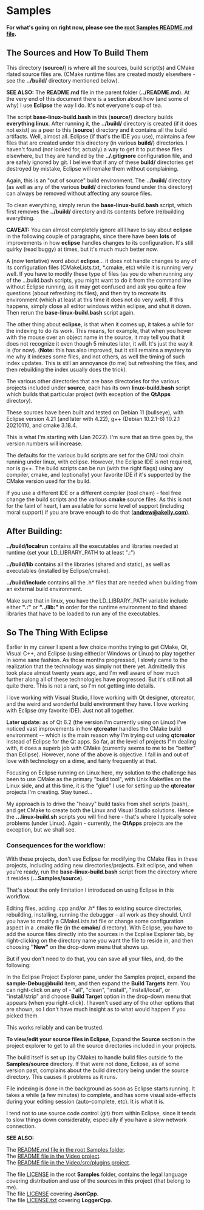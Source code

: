 
# Samples
    
**For what's going on right now, please see the [root Samples README.md file](../README.md).**     
     
## The Sources and How To Build Them

This directory (**source/**) is where all the sources, build script(s) and CMake rlated source files are. (CMake runtime files are created mostly elsewhere - see the **../build/** directory mentioned below).

**SEE ALSO:** The **README.md** file in the parent folder (**../README.md**).  At the very end of this document there
is a section about how (and some of why) I use **Eclipse** the way I do.  It's not everyone's cup of tea.  

The script **base-linux-build.bash** in this (**source/**) directory builds **everything linux**. 
After running it, the **../build/** directory is created (if it does not exist) as a peer to this (**source**)
directory and it contains all the build artifacts.  Well, almost all.  Eclipse (if that's the IDE you use), 
maintains a few files that are created under this directory (in various **build/**)
directories.  I haven't found (nor looked for, actualy) a way to get it to put these files elsewhere, but 
they are handled by the **../.gitignore** configuration file, and are safely ignored by git.  I believe that if
any of these **build/** directories get destroyed by mistake, Eclipse will remake them without complaining.

Again, this is an "out of source" build environment.  The **../build/** directory (as well as any of the 
various **build/** directories found under this directory) can always be removed 
without affecting any source files.  

To clean everything, simply rerun the **base-linux-build.bash** script, which first removes the **../build/** 
directory and its contents before (re)building everything.  

**CAVEAT:**  You can almost completely ignore all I have to say about **eclipse** in the following couple of paragraphs, 
since there have been **lots** of improvements in how **eclipse** handles changes to its configuration.  It's still quirky (read buggy) 
at times, but it's much much better now.      
     
A (now tentative) word about **eclipse**... it does not handle changes to any of its configuration files (CMakeLists.txt, 
\*.cmake, etc) while it is running very well.  If you have to modify these type of files 
(as you do when running any of the ...build.bash scripts, you might want to do it from the command line without Eclipse running,
as it may get confused and ask you quite a few questions (about refreshing its files), and then try to recreate
its environment (which at least at this time it does not do very well). If this happens, simply close all editor windows
within eclipse, and shut it down.  Then rerun the **base-linux-build.bash** script again.    
     
The other thing about **eclipse**, is that when it comes up, it takes a while for the indexing to do its work.  This means, 
for example, that when you hover with the mouse over an object name in the source, it may tell you that it does not recognize it
even though 5 minutes later, it will.  It's just the way it is (for now).  (**Note:** this has also improved, but it still remains a 
mystery to me why it indexes some files, and not others, as well the timing of such index updates.  This is still an annoyance (to me) but refreshing the files, and then rebuilding the index usually does the trick).     
      
The various other directories that are base directories for the various projects included under **source**, each has its own **linux-build.bash** script which builds that particular project (with exception of the **QtApps** directory).  

These sources have been built and tested on Debian 11 (bullseye), with 
Eclipse version 4.21 (and later with 4.22),
g++ (Debian 10.2.1-6) 10.2.1 20210110, 
and cmake 3.18.4.

This is what I'm starting with (Jan 2022).  I'm sure that as time goes by, the version numbers will
increase. 

The defaults for the various build scripts are set for the GNU tool chain running under linux, with
eclipse.  However, the Eclipse IDE is not required, nor is g++. The build scripts can be run (with the 
right flags) using any compiler, cmake, and (optionally) your favorite IDE if it's supported 
by the CMake version used for the build. 

If you use a different IDE or a different compiler (tool chain) - feel free change the build scripts 
and the various **cmake** source files.  As this is not for the faint of heart, I am available for some level of support 
(including moral support) if you are brave enough to do that (**andrew@akelly.com**).


## After Building: ##

**../build/localrun** contains all the executables and libraries needed at runtime (set your LD_LIBRARY_PATH to at least ".:") 

**../build/lib** contains all the libraries (shared and static), as well as executables (installed by Eclipse/cmake).

**../build/include** contains all the .h\* files that are needed when building from an external build environment. 

Make sure that in linux, you have the LD_LIBRARY_PATH variable include either **".:"** or **"../lib:"** in order for the runtime environment to find shared libraries that have to be loaded to run any of the executables.  


## So The Thing With Eclipse ##

Earlier in my career I spent a few choice months trying to get CMake, Qt, Visual C++, and Eclipse (using either/or Windows or Linux) to play together in some sane fashion.  As those months progressed, I slowly came to the realization that the technology was simply not there yet. Admittedly this took place almost twenty years ago, and I'm well aware of how much further along all of these technologies have progressed.  But it's still not all quite there.  This is not a rant, so I'm not getting into details.

I love working with Visual Studio, I love working with Qt designer, qtcreator, and the weird and wonderful build environment they have. I love working with Eclipse (my favorite IDE).  Just not all together.      
      
**Later update:** as of Qt 6.2 (the version I'm currently using on Linux) I've noticed vast improvements in how **qtcreator** handles the CMake build environment -- which is the main reason why I'm trying out using **qtcreator** instead of Eclipse for the Qt apps.  So far, at the level of projects I"m dealing with, it does a superb job with CMake (currently seems to me to be "better" than Eclipse). However, none of the above is objective.  I fall in and out of love with technology on a dime, and fairly frequently at that.      

Focusing on Eclipse running on Linux here, my solution to the challenge has been to use CMake as the primary "build tool", with Unix Makefiles on the Linux side, and at this time, it is the "glue" I use for setting up the **qtcreator** projects I'm creating.  Stay tuned...  

My approach is to drive the "heavy" build tasks from shell scripts (bash), and get CMake to create both the Linux and Visual Studio solutions.  Hence the **...linux-build.sh** scripts you will find here - that's where I typically solve problems (under Linux). 
Again - currently, the **QtApps** projects are the exception, but we shall see.     


### Consequences for the workflow: ###

With these projects, don't use Eclipse for modifying the CMake files in these projects, including adding new directories/projects.   Exit eclipse, and when you're ready, run the **base-linux-build.bash** script from the directory where it resides (**...Samples/source**).

That's about the only limitation I introduced on using Eclipse in this workflow.

Editing files, adding .cpp and/or .h\* files to existing source directories, rebuilding, installing, running the debugger - all work as they should.  Until you have to modify a CMakeLists.txt file or change some configuration aspect in a .cmake file (in the **cmake/** directory). With Eclipse, you have to add the source files directly into the sources in the Ecplise Explorer tab, by right-clicking on the directory name you want the file to reside in, and then choosing **"New"** on the drop-down menu that shows up.    
     
But if you don't need to do that, you can save all your files, and, do the following:

In the Eclipse Project Explorer pane, under the Samples project, expand the **sample-Debug@build** item, and then expand the **Build Targets** item. You can right-click on any of - "all", "clean", "install", "install/local", or "install/strip" and choose **Build Target** option in the drop-down menu that appears (when you right-click).  I haven't used any of the other options that are shown, so I don't have much insight as to what would happen if you picked them.

This works reliably and can be trusted. 

**To view/edit your source files in Eclipse**, Expand the **Source** section in the project explorer to get to all the source directories included in your projects. 

The build itself is set up (by CMake) to handle build files outside fo the **Samples/source** directory.  If that were not done, Eclipse, as of some version past, complains about the build directory being under the source directory.  This causes it problems as it runs.

File indexing is done in the background as soon as Eclipse starts running.  It takes a while (a few minutes) to complete, and has some visual side-effects during your editing session (auto-complete, etc).  It is what it is.  

I tend not to use source code control (git) from within Eclipse, since it tends to slow things down considerably, especially if you have a slow network connection.     

**SEE ALSO:**    

The [README.md file in the root Samples folder](../README.md).    
The [README file in the Video project](Video/README.md).     
The [README file in the Video/src/plugins project](Video/src/plugins/README.md).        
    
The file [LICENSE](../LICENSE) in the root **Samples** folder, contains the legal language covering distribution and use of the sources in this project (that belong to me).    
The file [LICENSE](3rdparty/JsonCpp/JsonCpp-8190e06-2022-07-15/jsoncpp/LICENSE) covering **JsonCpp**.    
The file [LICENSE.txt](3rdparty/LoggerCpp/SRombauts-LoggerCpp-a0868a8-modified/LICENSE.txt) covering **LoggerCpp**.     
     


